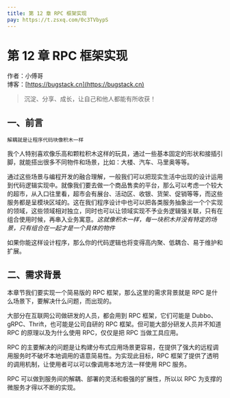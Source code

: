 ```yaml
---
title: 第 12 章 RPC 框架实现
pay: https://t.zsxq.com/0c3TVbypS
---
```


# 第 12 章 RPC 框架实现

作者：小傅哥
<br/>博客：[https://bugstack.cn](https://bugstack.cn)

>沉淀、分享、成长，让自己和他人都能有所收获！

## 一、前言

`解耦就是让程序代码块像积木一样`

我个人特别喜欢像乐高和颗粒积木这样的玩具，通过一些基本固定的形状和接插引脚，就能搭出很多不同物件和场景，比如：大楼、汽车、马里奥等等。

通过这些场景与编程开发的融合理解，一般我们可以把现实生活中出现的设计运用到代码逻辑实现中。就像我们要去做一个商品售卖的平台，那么可以考虑一个较大的超市，从入口往里看，超市会有展台、活动区、收银、货架、促销等等，而这些服务都是呈模块区域的。这在我们程序设计中也可以把各类服务抽象出一个个实现的领域，这些领域相对独立，同时也可以让领域实现不予业务逻辑强关联，只有在组合使用时候，再串入业务寓意。*这就像积木一样，每一块积木并没有特定的场景，只有组合在一起才是一个具体的物件*

如果你能这样设计程序，那么你的代码逻辑也将变得高内聚、低耦合、易于维护和扩展。

## 二、需求背景

本章节我们要实现一个简易版的 RPC 框架，那么这里的需求背景就是 RPC 是什么场景下，要解决什么问题，而出现的。

大部分在互联网公司做研发的人员，都会用到 RPC 框架，它们可能是 Dubbo、gRPC、Thrift，也可能是公司自研的 RPC 框架。但可能大部分研发人员并不知道 RPC 的原理以及为什么使用 RPC，仅仅是把 RPC 当做工具应用。

RPC 的主要解决的问题是让构建分布式应用场景更容易，在提供了强大的远程调用服务时不破坏本地调用的语意简易性。为实现此目标，RPC 框架了提供了透明的调用机制，让使用者可以可以像调用本地方法一样使用 RPC 服务。

RPC 可以做到服务间的解耦、部署的灵活和极强的扩展性，所以以 RPC 为支撑的微服务才得以不断的实现。